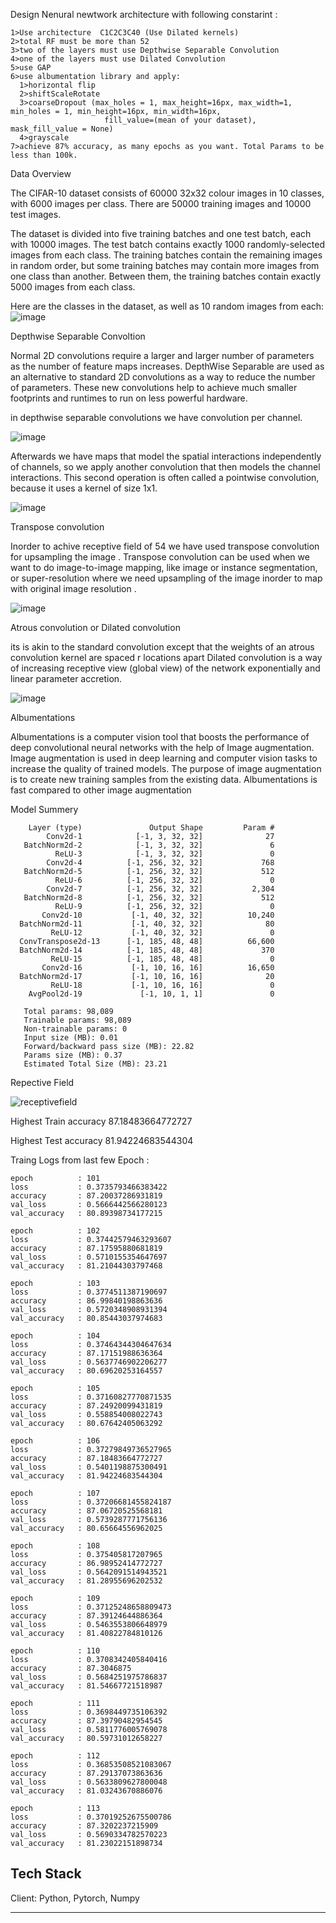 Design Nenural newtwork architecture with following constarint :


    1>Use architecture  C1C2C3C40 (Use Dilated kernels)
    2>total RF must be more than 52
    3>two of the layers must use Depthwise Separable Convolution
    4>one of the layers must use Dilated Convolution
    5>use GAP
    6>use albumentation library and apply:
      1>horizontal flip
      2>shiftScaleRotate 
      3>coarseDropout (max_holes = 1, max_height=16px, max_width=1, min_holes = 1, min_height=16px, min_width=16px, 
                         fill_value=(mean of your dataset), mask_fill_value = None)  
      4>grayscale
    7>achieve 87% accuracy, as many epochs as you want. Total Params to be less than 100k.

Data Overview

The CIFAR-10 dataset consists of 60000 32x32 colour images in 10 classes, with 6000 images per class. There are 50000 training images and 10000 test images.

The dataset is divided into five training batches and one test batch, each with 10000 images. The test batch contains exactly 1000 randomly-selected images from each class. The training batches contain the remaining images in random order, but some training batches may contain more images from one class than another. Between them, the training batches contain exactly 5000 images from each class.

Here are the classes in the dataset, as well as 10 random images from each:
![image](https://user-images.githubusercontent.com/70502759/141685528-79bce9e3-7de7-4613-8beb-b13d1e59d79d.png)


Depthwise Separable Convoltion

Normal 2D convolutions require a larger and larger number of parameters as the number of feature maps increases. 
DepthWise Separable are used as an alternative to standard 2D convolutions as a way to reduce the number of parameters. 
These new convolutions help to achieve much smaller footprints and runtimes to run on less powerful hardware.

in depthwise separable convolutions we have convolution per channel. 

![image](https://user-images.githubusercontent.com/70502759/141686156-63d62ab4-cea0-49e3-ac17-72bdedec5542.png)


Afterwards we have maps that model the spatial interactions independently of channels, so we apply another convolution that then models the 
channel interactions. This second operation is often called a pointwise convolution, because it uses a kernel of size 1x1.


![image](https://user-images.githubusercontent.com/70502759/141687691-6529046f-4426-4bb7-9dbb-ceba64481c0b.png)

Transpose convolution

Inorder to achive receptive field of 54 we have used transpose convolution for upsampling the image . 
Transpose convolution can be used when we want to do  image-to-image mapping, like image or instance segmentation, or super-resolution where we need upsampling of the image inorder to map with original image resolution . 

![image](https://user-images.githubusercontent.com/70502759/141686377-39282168-3372-4399-9b78-b763c28226af.png)


Atrous convolution or Dilated convolution

its is akin to the standard convolution except that the weights of an atrous convolution kernel are spaced r locations apart
Dilated convolution is a way of increasing receptive view (global view) of the network exponentially and linear parameter accretion.

![image](https://user-images.githubusercontent.com/70502759/141687747-9763f03d-0e7a-4b8a-93a7-02ea1d1d3f63.png)

Albumentations

Albumentations is a computer vision tool that boosts the performance of deep convolutional neural networks with the help of Image augmentation.
Image augmentation is used in deep learning and computer vision tasks to increase the quality of trained models. 
The purpose of image augmentation is to create new training samples from the existing data.
Albumentations is fast compared to other image augmentation


Model Summery


        Layer (type)               Output Shape         Param #
            Conv2d-1            [-1, 3, 32, 32]              27
       BatchNorm2d-2            [-1, 3, 32, 32]               6
              ReLU-3            [-1, 3, 32, 32]               0
            Conv2d-4          [-1, 256, 32, 32]             768
       BatchNorm2d-5          [-1, 256, 32, 32]             512
              ReLU-6          [-1, 256, 32, 32]               0
            Conv2d-7          [-1, 256, 32, 32]           2,304
       BatchNorm2d-8          [-1, 256, 32, 32]             512
              ReLU-9          [-1, 256, 32, 32]               0
           Conv2d-10           [-1, 40, 32, 32]          10,240
      BatchNorm2d-11           [-1, 40, 32, 32]              80
             ReLU-12           [-1, 40, 32, 32]               0
      ConvTranspose2d-13      [-1, 185, 48, 48]          66,600
      BatchNorm2d-14          [-1, 185, 48, 48]             370
             ReLU-15          [-1, 185, 48, 48]               0
           Conv2d-16           [-1, 10, 16, 16]          16,650
      BatchNorm2d-17           [-1, 10, 16, 16]              20
             ReLU-18           [-1, 10, 16, 16]               0
        AvgPool2d-19             [-1, 10, 1, 1]               0
       
       Total params: 98,089
       Trainable params: 98,089
       Non-trainable params: 0
       Input size (MB): 0.01
       Forward/backward pass size (MB): 22.82
       Params size (MB): 0.37
       Estimated Total Size (MB): 23.21

Repective Field

![receptivefield](https://user-images.githubusercontent.com/70502759/141752462-ab9373db-e000-45f5-bd90-a7d9d3e72b9d.PNG)


Highest Train accuracy 87.18483664772727

Highest Test accuracy  81.94224683544304

Traing Logs from last few Epoch :
           
    epoch          : 101
    loss           : 0.3735793466383422
    accuracy       : 87.20037286931819
    val_loss       : 0.5666442566280123
    val_accuracy   : 80.89398734177215

    epoch          : 102
    loss           : 0.37442579463293607
    accuracy       : 87.17595880681819
    val_loss       : 0.5710155354647697
    val_accuracy   : 81.21044303797468

    epoch          : 103
    loss           : 0.3774511387190697
    accuracy       : 86.99840198863636
    val_loss       : 0.5720348908931394
    val_accuracy   : 80.85443037974683

    epoch          : 104
    loss           : 0.37464344304647634
    accuracy       : 87.17151988636364
    val_loss       : 0.5637746902206277
    val_accuracy   : 80.69620253164557

    epoch          : 105
    loss           : 0.37160827770871535
    accuracy       : 87.24920099431819
    val_loss       : 0.558854008022743
    val_accuracy   : 80.67642405063292

    epoch          : 106
    loss           : 0.37279849736527965
    accuracy       : 87.18483664772727
    val_loss       : 0.5401198875300491
    val_accuracy   : 81.94224683544304

    epoch          : 107
    loss           : 0.37206681455824187
    accuracy       : 87.06720525568181
    val_loss       : 0.5739287771756136
    val_accuracy   : 80.65664556962025

    epoch          : 108
    loss           : 0.375405817207965
    accuracy       : 86.98952414772727
    val_loss       : 0.5642091514943521
    val_accuracy   : 81.28955696202532

    epoch          : 109
    loss           : 0.37125248658809473
    accuracy       : 87.39124644886364
    val_loss       : 0.5463553806648979
    val_accuracy   : 81.40822784810126

    epoch          : 110
    loss           : 0.3708342405840416
    accuracy       : 87.3046875
    val_loss       : 0.5684251975786837
    val_accuracy   : 81.54667721518987

    epoch          : 111
    loss           : 0.3698449735106392
    accuracy       : 87.39790482954545
    val_loss       : 0.5811776005769078
    val_accuracy   : 80.59731012658227

    epoch          : 112
    loss           : 0.36853508521083067
    accuracy       : 87.29137073863636
    val_loss       : 0.5633809627800048
    val_accuracy   : 81.03243670886076

    epoch          : 113
    loss           : 0.37019252675500786
    accuracy       : 87.3202237215909
    val_loss       : 0.5690334782570223
    val_accuracy   : 81.23022151898734
   

## Tech Stack

Client: Python, Pytorch, Numpy

  ****
